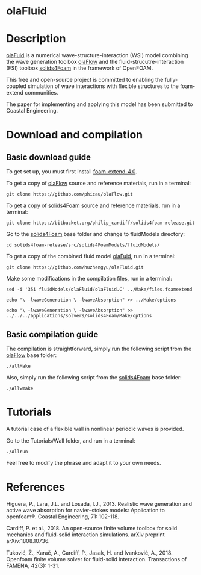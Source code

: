 olaFluid
======
# Description
[olaFuid](https://github.com/huzhengyu/olaFluid) is a numerical wave-structure-interaction (WSI) model combining the wave generation toolbox [olaFlow](https://github.com/phicau/olaFlow) and the fluid-strucutre-interaction (FSI) toolbox [solids4Foam](https://bitbucket.org/philip_cardiff/solids4foam-release/src/master/) in the framework of OpenFOAM.

This free and open-source project is committed to enabling the fully-coupled simulation of wave interactions with flexible structures to the foam-extend communities.

The paper for implementing and applying this model has been submitted to Coastal Engineering.

# Download and compilation
## Basic download guide
To get set up, you must first install [foam-extend-4.0](https://github.com/Unofficial-Extend-Project-Mirror/foam-extend-foam-extend-4.0).

To get a copy of [olaFlow](https://github.com/phicau/olaFlow) source and reference materials, run in a terminal:

`git clone https://github.com/phicau/olaFlow.git`

To get a copy of [solids4Foam](https://bitbucket.org/philip_cardiff/solids4foam-release/src/master/) source and reference materials, run in a terminal:

`git clone https://bitbucket.org/philip_cardiff/solids4foam-release.git`

Go to the [solids4Foam](https://bitbucket.org/philip_cardiff/solids4foam-release/src/master/) base folder and change to fluidModels directory:

`cd solids4foam-release/src/solids4FoamModels/fluidModels/`

To get a copy of the combined fluid model [olaFuid](https://github.com/huzhengyu/olaFluid), run in a terminal:

`git clone https://github.com/huzhengyu/olaFluid.git`

Make some modifications in the compilation files, run in a terminal:

`sed -i '35i fluidModels/olaFluid/olaFluid.C' ../Make/files.foamextend`

`echo "\ -lwaveGeneration \ -lwaveAbsorption" >> ../Make/options`
    
`echo "\ -lwaveGeneration \ -lwaveAbsorption" >> ../../../applications/solvers/solids4Foam/Make/options`

## Basic compilation guide
The compilation is straightforward, simply run the following script from the [olaFlow](https://olaflow.github.io) base folder:

`./allMake`

Also, simply run the following script from the [solids4Foam](https://bitbucket.org/philip_cardiff/solids4foam-release/src/master/) base folder:

`./Allwmake`


# Tutorials
A tutorial case of a flexible wall in nonlinear periodic waves is provided.

Go to the Tutorials/Wall folder, and run in a terminal:

`./Allrun`

Feel free to modify the phrase and adapt it to your own needs.

# References
Higuera, P., Lara, J.L. and Losada, I.J., 2013. Realistic wave generation and active wave absorption for navier–stokes models: Application to openfoam®. Coastal Engineering, 71: 102-118.

Cardiff, P. et al., 2018. An open-source finite volume toolbox for solid mechanics and fluid-solid interaction simulations. arXiv preprint arXiv:1808.10736.

Tuković, Ž., Karač, A., Cardiff, P., Jasak, H. and Ivanković, A., 2018. Openfoam finite volume solver for fluid-solid interaction. Transactions of FAMENA, 42(3): 1-31.
